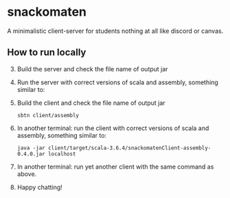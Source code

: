 # snackomaten

A minimalistic client-server for students nothing at all like discord or canvas.

## How to run locally

3. Build the server and check the file name of output jar

4. Run the server with correct versions of scala and assembly, something similar to:

1. Build the client and check the file name of output jar
    ```
    sbtn client/assembly
    ```

2. In another terminal: run the client with correct versions of scala and assembly, something similar to: 
    ```
    java -jar client/target/scala-3.6.4/snackomatenClient-assembly-0.4.0.jar localhost
    ```

4. In another terminal: run yet another client with the same command as above.

5. Happy chatting!